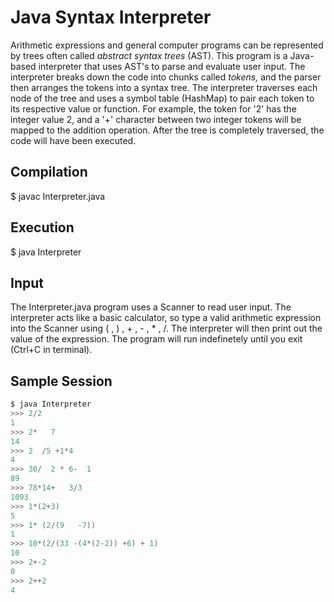 # Java Syntax Interpreter
Arithmetic expressions and general computer programs can be represented by trees often called *abstract syntax trees* (AST). This program is a Java-based interpreter that uses AST's to parse and evaluate user input. The interpreter breaks down the code into chunks called *tokens,* and the parser then arranges the tokens into a syntax tree. The interpreter traverses each node of the tree and uses a symbol table (HashMap) to pair each token to its respective value or function. For example, the token for '2' has the integer value 2, and a '+' character between two integer tokens will be mapped to the addition operation. After the tree is completely traversed, the code will have been executed.

## Compilation
$ javac Interpreter.java
## Execution
$ java Interpreter

## Input
The Interpreter.java program uses a Scanner to read user input. The interpreter acts like a basic calculator, so type a valid arithmetic expression into the Scanner using ( , ) , + , - , * , /. The interpreter will then print out the value of the expression. The program will run indefinetely until you exit (Ctrl+C in terminal).

## Sample Session
```java
$ java Interpreter
>>> 2/2
1
>>> 2*   7
14
>>> 2  /5 +1*4
4
>>> 30/  2 * 6-  1
89
>>> 78*14+   3/3
1093
>>> 1*(2+3)
5
>>> 1* (2/(9   -7))
1
>>> 10*(2/(33 -(4*(2-2)) +6) + 1)
10
>>> 2+-2
0
>>> 2++2
4
```
